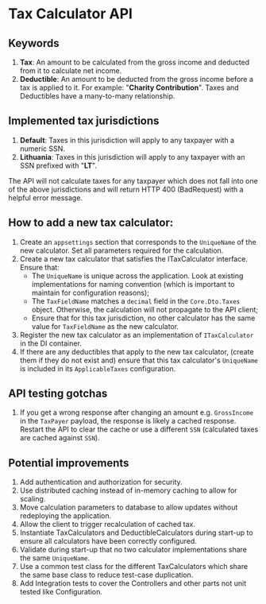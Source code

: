 # Tax Calculator API
## Keywords
1. **Tax**: An amount to be calculated from the gross income and deducted from it to calculate net income.
2. **Deductible**: An amount to be deducted from the gross income before a tax is applied to it. For example: "**Charity Contribution**". Taxes and Deductibles have a many-to-many relationship. 

## Implemented tax jurisdictions
1. **Default**: Taxes in this jurisdiction will apply to any taxpayer with a numeric SSN.
2. **Lithuania**: Taxes in this jurisdiction will apply to any taxpayer with an SSN prefixed with "**LT**".

The API will not calculate taxes for any taxpayer which does not fall into one of the above jurisdictions and will return HTTP 400 (BadRequest) with a helpful error message.

## How to add a new tax calculator:
1. Create an `appsettings` section that corresponds to the `UniqueName` of the new calculator. Set all parameters required for the calculation.
2. Create a new tax calculator that satisfies the ITaxCalculator interface. Ensure that:
    - The `UniqueName` is unique across the application. Look at existing implementations for naming convention (which is important to maintain for configuration reasons);
    - The `TaxFieldName` matches a `decimal` field in the `Core.Dto.Taxes` object. Otherwise, the calculation will not propagate to the API client;
    - Ensure that for this tax jurisdiction, no other calculator has the same value for `TaxFieldName` as the new calculator.
3. Register the new tax calculator as an implementation of `ITaxCalculator` in the DI container.
4. If there are any deductibles that apply to the new tax calculator, (create them if they do not exist and) ensure that this tax calculator's `UniqueName` is included in its `ApplicableTaxes` configuration.

## API testing gotchas
1. If you get a wrong response after changing an amount e.g. `GrossIncome` in the `TaxPayer` payload, the response is likely a cached response. Restart the API to clear the cache or use a different `SSN` (calculated taxes are cached against `SSN`).


## Potential improvements
1. Add authentication and authorization for security.
2. Use distributed caching instead of in-memory caching to allow for scaling.
3. Move calculation parameters to database to allow updates without redeploying the application.
4. Allow the client to trigger recalculation of cached tax.
5. Instantiate TaxCalculators and DeductibleCalculators during start-up to ensure all calculators have been correctly configured.
6. Validate during start-up that no two calculator implementations share the same `UniqueName`.
7. Use a common test class for the different TaxCalculators which share the same base class to reduce test-case duplication.
8. Add Integration tests to cover the Controllers and other parts not unit tested like Configuration.